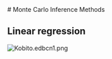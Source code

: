 <link rel="stylesheet" href="https://cdnjs.cloudflare.com/ajax/libs/KaTeX/0.5.1/katex.min.css">
<script src="https://cdnjs.cloudflare.com/ajax/libs/KaTeX/0.5.1/katex.min.js"></script>
# Monte Carlo Inference Methods

## Linear regression

![Kobito.edbcn1.png](https://qiita-image-store.s3.amazonaws.com/0/123849/474f4b1a-d66f-6110-5bfd-1ff18a6b329c.png "Kobito.edbcn1.png")
